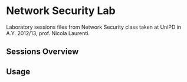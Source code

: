 # Network Security Lab

Laboratory sessions files from Network Security class taken at UniPD in A.Y. 2012/13, prof. Nicola Laurenti.

## Sessions Overview

## Usage
